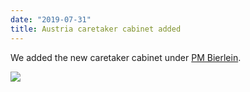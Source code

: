 ```yaml
---
date: "2019-07-31"
title: Austria caretaker cabinet added
---
```


We added the new caretaker cabinet under [PM Bierlein](http://www.parlgov.org/explore/aut/cabinet/2019-06-03/).

![](/images/parliament-european-union.jpg)
